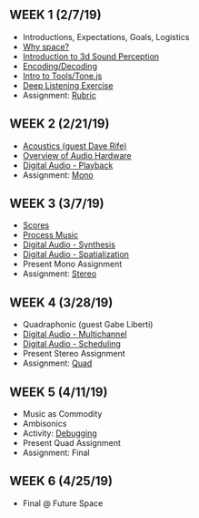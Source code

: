 ## WEEK 1 (2/7/19)

* Introductions, Expectations, Goals, Logistics
* [Why space?](./modules/why_space.md)
* [Introduction to 3d Sound Perception](./modules/3d_sound_perception.md)
* [Encoding/Decoding](./modules/encoding_decoding.md)
* [Intro to Tools/Tone.js](./modules/intro_to_tone.md)
* [Deep Listening Exercise](./activities/rhythm_circle.md)
* Assignment: [Rubric](./assignments/rubric.md)

## WEEK 2 (2/21/19)

* [Acoustics (guest Dave Rife)](https://docs.google.com/presentation/d/1o4yWg_ywl3SuF9casINW8GdZBOcn3FZ0NXqCUyEs_dc/edit#slide=id.g5057168764_0_16)
* [Overview of Audio Hardware](./modules/digital_audio/hardware.md)
* [Digital Audio - Playback](./modules/digital_audio/playback.md)
* Assignment: [Mono](./assignments/mono.md)

## WEEK 3 (3/7/19)

* [Scores](./modules/scores.md)
* [Process Music](./modules/process_music.md)
* [Digital Audio - Synthesis](./modules/digital_audio/synthesis.md)
* [Digital Audio - Spatialization](./modules/digital_audio/spatialization_routing.md)
* Present Mono Assignment
* Assignment: [Stereo](./assignments/stereo.md)

## WEEK 4 (3/28/19)

* Quadraphonic (guest Gabe Liberti)
* [Digital Audio - Multichannel](./modules/digital_audio/multichannel.md)
* [Digital Audio - Scheduling](./modules/digital_audio/scheduling.md)
* Present Stereo Assignment
* Assignment: [Quad](./assignments/quad.md)

## WEEK 5 (4/11/19)

* Music as Commodity
* Ambisonics
* Activity: [Debugging]()
* Present Quad Assignment
* Assignment: Final

## WEEK 6 (4/25/19)

* Final @ Future Space
